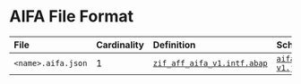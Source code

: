 # AIFA File Format

File | Cardinality | Definition | Schema | Example
:--- | :--- | :--- | :--- | :---
`<name>.aifa.json` | 1 | [`zif_aff_aifa_v1.intf.abap`](./type/zif_aff_aifa_v1.intf.abap) | [`aifa-v1.json`](./aifa-v1.json)
